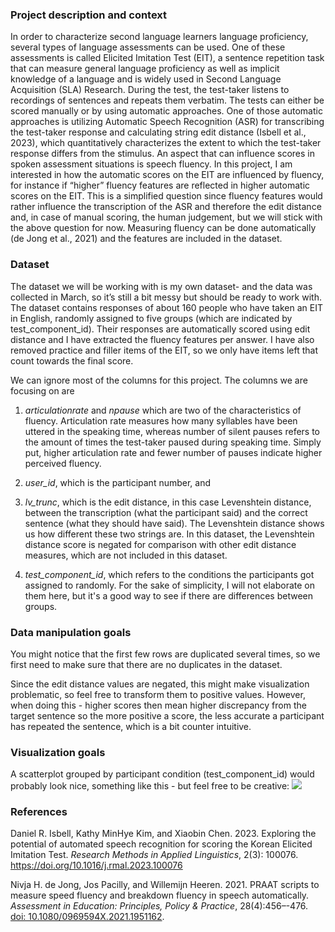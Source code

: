 ### Project description and context

In order to characterize second language learners language proficiency,
several types of language assessments can be used. One of these
assessments is called Elicited Imitation Test (EIT), a sentence
repetition task that can measure general language proficiency as well as
implicit knowledge of a language and is widely used in Second Language Acquisition (SLA)
Research. 
During the test, the test-taker listens to recordings of sentences and repeats 
them verbatim. 
The tests can either be scored manually or by using automatic approaches.
One of those automatic approaches is utilizing Automatic Speech Recognition (ASR) for transcribing 
the test-taker response and calculating string edit distance (Isbell et al., 2023),
which quantitatively characterizes the extent to which the test-taker response differs 
from the stimulus.
An aspect that can influence scores in spoken assessment situations is speech fluency. 
In this project, I am interested in how the automatic scores on the EIT are influenced by fluency, 
for instance if “higher” fluency features are reflected in higher automatic scores on the EIT.
This is a simplified question since fluency features would rather influence the transcription of the ASR and therefore the edit distance and, in case of manual scoring, the human judgement, but we will stick with the above question for now. 
Measuring fluency can be done automatically (de Jong et al., 2021) and the features are included 
in the dataset.

### Dataset

The dataset we will be working with is my own dataset- and the data was
collected in March, so it’s still a bit messy but should be ready to
work with.  
The dataset contains responses of about 160 people who have taken an
EIT in English, randomly assigned to five groups (which are indicated by
test_component_id). Their responses are automatically scored using
edit distance and I have extracted the fluency features per answer. I have also
removed practice and filler items of the EIT, so we only have items left
that count towards the final score.

We can ignore most of the columns for this project. The columns we are focusing
on are

1.  *articulationrate* and *npause* which are two of the
    characteristics of fluency. Articulation rate measures how many syllables
    have been uttered in the speaking time, whereas number of silent pauses
    refers to the amount of times the test-taker paused during speaking time.
    Simply put, higher articulation rate and
    fewer number of pauses indicate higher perceived fluency.

2.  *user\_id*, which is the participant number, and

3.  *lv_trunc*, which is the edit distance, in this case Levenshtein
    distance, between the transcription (what the participant said) and
    the correct sentence (what they should have said). The Levenshtein
    distance shows us how different these two strings are. In this
    dataset, the Levenshtein distance score is negated for comparison
    with other edit distance measures, which are not included in this
    dataset. 
    
4. *test_component_id*, which refers to the conditions the participants got
    assigned to randomly. For the sake of simplicity, I will not elaborate on
    them here, but it's a good way to see if there are differences between groups.

### Data manipulation goals

You might notice that the first few rows are duplicated several times, so we first 
need to make sure that there are no duplicates in the dataset. 

Since the edit distance values are negated, this might make
visualization problematic, so feel free to transform them to positive
values. However, when doing this - higher scores then mean higher
discrepancy from the target sentence so the more positive a score, the
less accurate a participant has repeated the sentence, which is a bit
counter intuitive.

### Visualization goals

A scatterplot grouped by participant condition (test\_component\_id)
would probably look nice, something like this - but feel free to be
creative:
![](https://r-charts.com/en/tags/ggplot2/facets-ggplot2_files/figure-html/facet-wrap-ncol.png)

### References

Daniel R. Isbell, Kathy MinHye Kim, and Xiaobin Chen. 2023. Exploring
the potential of automated speech recognition for scoring the Korean
Elicited Imitation Test. *Research Methods in Applied Linguistics*,
2(3): 100076. <https://doi.org/10.1016/j.rmal.2023.100076>

Nivja H. de Jong, Jos Pacilly, and Willemijn Heeren. 2021. PRAAT scripts
to measure speed fluency and breakdown fluency in speech automatically.
*Assessment in Education: Principles, Policy & Practice*,
28(4):456–-476. [doi:
10.1080/0969594X.2021.1951162](doi:%2010.1080/0969594X.2021.1951162).
